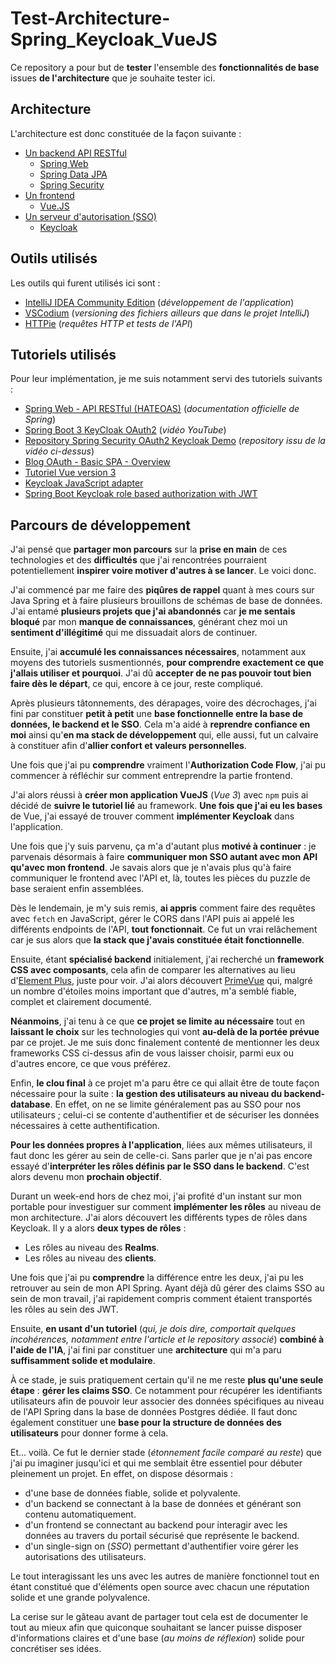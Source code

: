 # Test-Architecture-Spring_Keycloak_VueJS

Ce repository a pour but de **tester** l'ensemble des **fonctionnalités de base** issues **de l'architecture** 
que je souhaite tester ici.

## Architecture

L'architecture est donc constituée de la façon suivante :

- [Un backend API RESTful](./backend/README.md)
  - [Spring Web](https://docs.spring.io/spring-framework/reference/web/webmvc.html)
  - [Spring Data JPA](https://docs.spring.io/spring-data/jpa/reference/index.html)
  - [Spring Security](https://docs.spring.io/spring-security/reference/index.html)
- [Un frontend](./frontend/README.md)
  - [Vue.JS](https://vuejs.org/)
- [Un serveur d'autorisation (SSO)](./authorization-server/README.md)
  - [Keycloak](https://www.keycloak.org/)

## Outils utilisés

Les outils qui furent utilisés ici sont :

- [IntelliJ IDEA Community Edition](https://www.jetbrains.com/idea/) (_développement de l'application_)
- [VSCodium](https://vscodium.com/) (_versioning des fichiers ailleurs que dans le projet IntelliJ_)
- [HTTPie](https://httpie.io/) (_requêtes HTTP et tests de l'API_)

## Tutoriels utilisés

Pour leur implémentation, je me suis notamment servi des tutoriels suivants :

- [Spring Web - API RESTful (HATEOAS)](https://spring.io/guides/tutorials/rest) (_documentation officielle de Spring_)
- [Spring Boot 3 KeyCloak OAuth2](https://www.youtube.com/watch?v=_0oXZKr97ro&list=PLSVW22jAG8pAXU0th247M7xPCekzeNdrH&index=10) (_vidéo YouTube_)
- [Repository Spring Security OAuth2 Keycloak Demo](https://github.com/SaiUpadhyayula/spring-security-oauth2-keycloak-demo) (_repository issu de la vidéo ci-dessus_)
- [Blog OAuth - Basic SPA - Overview](https://github.com/gary-archer/oauth.blog/blob/master/public/posts/basicspa-overview.mdx)
- [Tutoriel Vue version 3](https://vuejs.org/tutorial/#step-1)
- [Keycloak JavaScript adapter](https://www.keycloak.org/securing-apps/javascript-adapter)
- [Spring Boot Keycloak role based authorization with JWT](https://medium.com/@kspoyraz7/spring-boot-keycloak-role-based-authorization-with-jwt-3bd29bdd9016)

## Parcours de développement

J'ai pensé que **partager mon parcours** sur la **prise en main** de ces technologies
et des **difficultés** que j'ai rencontrées pourraient potentiellement **inspirer voire motiver d'autres à se lancer**.
Le voici donc.

J'ai commencé par me faire des **piqûres de rappel** quant à mes cours sur Java Spring et à faire
plusieurs brouillons de schémas de base de données. J'ai entamé **plusieurs projets que j'ai abandonnés**
car **je me sentais bloqué** par mon **manque de connaissances**, générant chez moi un **sentiment d'illégitimé**
qui me dissuadait alors de continuer.

Ensuite, j'ai **accumulé les connaissances nécessaires**, notamment aux moyens des tutoriels susmentionnés,
**pour comprendre exactement ce que j'allais utiliser et pourquoi**. 
J'ai dû **accepter de ne pas pouvoir tout bien faire dès le départ**, ce qui, encore à ce jour, reste compliqué.

Après plusieurs tâtonnements, des dérapages, voire des décrochages, j'ai fini par constituer **petit à petit**
une **base fonctionnelle entre la base de données, le backend et le SSO**. Cela m'a aidé à **reprendre confiance en moi**
ainsi qu'**en ma stack de développement** qui, elle aussi, fut un calvaire à constituer
afin d'**allier confort et valeurs personnelles**.

Une fois que j'ai pu **comprendre** vraiment l'**Authorization Code Flow**, j'ai pu commencer à réfléchir sur
comment entreprendre la partie frontend.

J'ai alors réussi à **créer mon application VueJS** (*Vue 3*) avec `npm` puis ai décidé de **suivre le tutoriel lié**
au framework. **Une fois que j'ai eu les bases** de Vue, j'ai essayé de trouver comment **implémenter Keycloak** 
dans l'application.

Une fois que j'y suis parvenu, ça m'a d'autant plus **motivé à continuer** : je parvenais désormais à faire 
**communiquer mon SSO autant avec mon API qu'avec mon frontend**. Je savais alors que je n'avais plus qu'à faire communiquer 
le frontend avec l'API et, là, toutes les pièces du puzzle de base seraient enfin assemblées.

Dès le lendemain, je m'y suis remis, **ai appris** comment faire des requêtes avec `fetch` en JavaScript, 
gérer le CORS dans l'API puis ai appelé les différents endpoints de l'API, **tout fonctionnait**. 
Ce fut un vrai relâchement car je sus alors que **la stack que j'avais constituée était fonctionnelle**.

Ensuite, étant **spécialisé backend** initialement, j'ai recherché un **framework CSS avec composants**,
cela afin de comparer les alternatives au lieu d'[Element Plus](https://element-plus.org), juste pour voir. 
J'ai alors découvert [PrimeVue](https://primevue.org/) qui, malgré un nombre d'étoiles moins important que d'autres,
m'a semblé fiable, complet et clairement documenté.

**Néanmoins**, j'ai tenu à ce que **ce projet se limite au nécessaire** tout en **laissant le choix** sur les technologies qui
vont **au-delà de la portée prévue** par ce projet. Je me suis donc finalement contenté de mentionner 
les deux frameworks CSS ci-dessus afin de vous laisser choisir, parmi eux ou d'autres encore, ce que vous préférez.

Enfin, **le clou final** à ce projet m'a paru être ce qui allait être de toute façon nécessaire pour la suite : 
**la gestion des utilisateurs au niveau du backend-database**. En effet, on ne se limite généralement pas au SSO pour nos
utilisateurs ; celui-ci se contente d'authentifier et de sécuriser les données nécessaires à cette authentification.

**Pour les données propres à l'application**, liées aux mêmes utilisateurs, il faut donc les gérer au sein de celle-ci.
Sans parler que je n'ai pas encore essayé d'**interpréter les rôles définis par le SSO dans le backend**.
C'est alors devenu mon **prochain objectif**.

Durant un week-end hors de chez moi, j'ai profité d'un instant sur mon portable pour investiguer sur comment
**implémenter les rôles** au niveau de mon architecture. J'ai alors découvert les différents types de rôles dans Keycloak.
Il y a alors **deux types de rôles** :

- Les rôles au niveau des **Realms**.
- Les rôles au niveau des **clients**.

Une fois que j'ai pu **comprendre** la différence entre les deux, j'ai pu les retrouver au sein de mon API Spring.
Ayant déjà dû gérer des claims SSO au sein de mon travail, j'ai rapidement compris comment étaient transportés
les rôles au sein des JWT.

Ensuite, **en usant d'un tutoriel** (*qui, je dois dire, comportait quelques incohérences, notamment entre l'article et
le repository associé*) **combiné à l'aide de l'IA**, j'ai fini par constituer une **architecture** 
qui m'a paru **suffisamment solide et modulaire**.

À ce stade, je suis pratiquement certain qu'il ne me reste **plus qu'une seule étape** : **gérer les claims SSO**.
Ce notamment pour récupérer les identifiants utilisateurs afin de pouvoir leur associer des données spécifiques au 
niveau de l'API Spring dans la base de données Postgres dédiée.
Il faut donc également constituer une **base pour la structure de données des utilisateurs** pour donner forme à cela.

Et... voilà. Ce fut le dernier stade (*étonnement facile comparé au reste*) que j'ai pu imaginer jusqu'ici et
qui me semblait être essentiel pour débuter pleinement un projet.
En effet, on dispose désormais :

- d'une base de données fiable, solide et polyvalente.
- d'un backend se connectant à la base de données et générant son contenu automatiquement.
- d'un frontend se connectant au backend pour interagir avec les données au travers du portail sécurisé que représente le backend.
- d'un single-sign on (*SSO*) permettant d'authentifier voire gérer les autorisations des utilisateurs.

Le tout interagissant les uns avec les autres de manière fonctionnel tout en étant constitué que d'éléments open source
avec chacun une réputation solide et une grande polyvalence.

La cerise sur le gâteau avant de partager tout cela est de documenter le tout au mieux afin que 
quiconque souhaitant se lancer puisse disposer d'informations claires et d'une base (*au moins de réflexion*) solide 
pour concrétiser ses idées.
